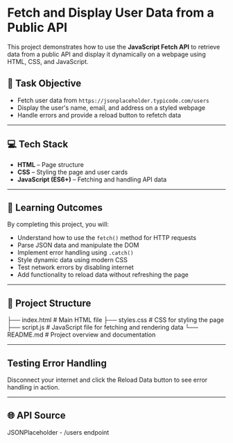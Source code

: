# Fetch and Display User Data from a Public API

This project demonstrates how to use the **JavaScript Fetch API** to retrieve data from a public API and display it dynamically on a webpage using HTML, CSS, and JavaScript.

## 📌 Task Objective

- Fetch user data from `https://jsonplaceholder.typicode.com/users`
- Display the user's name, email, and address on a styled webpage
- Handle errors and provide a reload button to refetch data

---

## 💻 Tech Stack

- **HTML** – Page structure
- **CSS** – Styling the page and user cards
- **JavaScript (ES6+)** – Fetching and handling API data

---

## 🧠 Learning Outcomes

By completing this project, you will:

- Understand how to use the `fetch()` method for HTTP requests
- Parse JSON data and manipulate the DOM
- Implement error handling using `.catch()`
- Style dynamic data using modern CSS
- Test network errors by disabling internet
- Add functionality to reload data without refreshing the page

---

## 📂 Project Structure

├── index.html        # Main HTML file
├── styles.css        # CSS for styling the page
├── script.js         # JavaScript file for fetching and rendering data
└── README.md         # Project overview and documentation

---

## Testing Error Handling

Disconnect your internet and click the Reload Data button to see error handling in action.

---

## 🌐 API Source

JSONPlaceholder - /users endpoint